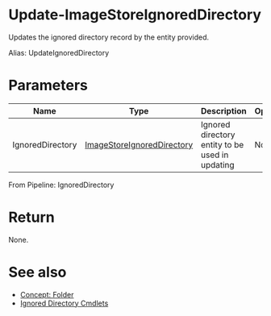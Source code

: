 # Update-ImageStoreIgnoredDirectory
Updates the ignored directory record by the entity provided.

Alias: UpdateIgnoredDirectory

# Parameters
|Name|Type|Description|Optional
|---|---|---|---|
|IgnoredDirectory|[ImageStoreIgnoredDirectory](../../type/ImageStoreIgnoredDirectory.md)|Ignored directory entity to be used in updating|No|

From Pipeline: IgnoredDirectory

# Return
None.

# See also
  * [Concept: Folder](../../concept/Folder.md)
  * [Ignored Directory Cmdlets](../cmdlets.md#ignored-directory)